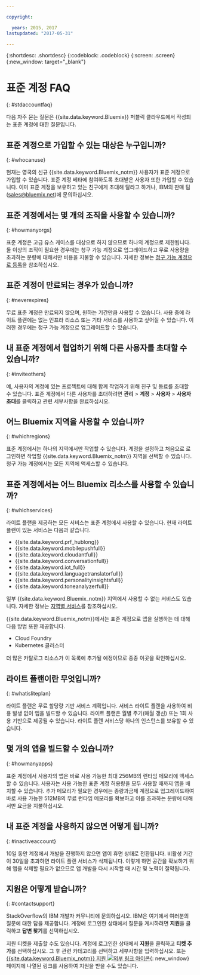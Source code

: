```yaml
---

copyright:

  years: 2015, 2017
lastupdated: "2017-05-31"

---
```


{:shortdesc: .shortdesc}
{:codeblock: .codeblock}
{:screen: .screen}
{:new_window: target="_blank"}

# 표준 계정 FAQ 
{: #stdaccountfaq}

다음 자주 묻는 질문은 {{site.data.keyword.Bluemix}} 퍼블릭 클라우드에서 작성되는 표준 계정에 대한 질문입니다. 

## 표준 계정으로 가입할 수 있는 대상은 누구입니까?
{: #whocanuse}

현재는 영국의 신규 {{site.data.keyword.Bluemix_notm}} 사용자가 표준 계정으로 가입할 수 있습니다. 표준 계정 베타에 참여하도록 초대받은 사용자 또한 가입할 수 있습니다. 이미 표준 계정을 보유하고 있는 친구에게 초대해 달라고 하거나, IBM의 판매 팀(sales@bluemix.net)에 문의하십시오. 

## 표준 계정에서는 몇 개의 조직을 사용할 수 있습니까?
{: #howmanyorgs}

표준 계정은 고급 유스 케이스를 대상으로 하지 않으므로 하나의 계정으로 제한됩니다. 둘 이상의 조직이 필요한 경우에는 청구 가능 계정으로 업그레이드하고 무료 사용량을 초과하는 분량에 대해서만 비용을 지불할 수 있습니다. 자세한 정보는 [청구 가능 계정으로 등록](/docs/pricing/billable.html#billable)을 참조하십시오. 

## 표준 계정이 만료되는 경우가 있습니까?
{: #neverexpires}
   
무료 표준 계정은 만료되지 않으며, 원하는 기간만큼 사용할 수 있습니다. 사용 중에 라이트 플랜에는 없는 인프라 리소스 또는 기타 서비스를 사용하고 싶어질 수 있습니다. 이러한 경우에는 청구 가능 계정으로 업그레이드할 수 있습니다.  

## 내 표준 계정에서 협업하기 위해 다른 사용자를 초대할 수 있습니까?
{: #inviteothers}

예, 사용자의 계정에 있는 프로젝트에 대해 함께 작업하기 위해 친구 및 동료를 초대할 수 있습니다. 표준 계정에서 다른 사용자를 초대하려면 **관리** &gt; **계정** &gt; **사용자** &gt; **사용자 초대**를 클릭하고 관련 세부사항을 완료하십시오.   

## 어느 Bluemix 지역을 사용할 수 있습니까?
{: #whichregions}

표준 계정에서는 하나의 지역에서만 작업할 수 있습니다. 계정을 설정하고 처음으로 로그인하면 작업할 {{site.data.keyword.Bluemix_notm}} 지역을 선택할 수 있습니다. 청구 가능 계정에서는 모든 지역에 액세스할 수 있습니다. 

## 표준 계정에서는 어느 Bluemix 리소스를 사용할 수 있습니까?
{: #whichservices}

라이트 플랜을 제공하는 모든 서비스는 표준 계정에서 사용할 수 있습니다. 현재 라이트 플랜이 있는 서비스는 다음과 같습니다. 

<ul>
<li>{{site.data.keyword.prf_hublong}}</li>
<li>{{site.data.keyword.mobilepushfull}}</li>
<li>{{site.data.keyword.cloudantfull}}</li>
<li>{{site.data.keyword.conversationfull}}</li>
<li>{{site.data.keyword.iot_full}}</li>
<li>{{site.data.keyword.languagetranslatorfull}}</li>
<li>{{site.data.keyword.personalityinsightsfull}}</li>
<li>{{site.data.keyword.toneanalyzerfull}}</li>
</ul>

일부 {{site.data.keyword.Bluemix_notm}} 지역에서 사용할 수 없는 서비스도 있습니다. 자세한 정보는 [지역별 서비스](/docs/services/services_region.html#services_region)를 참조하십시오. 

{{site.data.keyword.Bluemix_notm}}에서는 표준 계정으로 앱을 실행하는 데 대해 다음 방법 또한 제공합니다. 
<ul>
<li>Cloud Foundry</li>
<li>Kubernetes 클러스터</li>
</ul>

더 많은 카탈로그 리소스가 이 목록에 추가될 예정이므로 종종 이곳을 확인하십시오.  

## 라이트 플랜이란 무엇입니까?
{: #whatisliteplan}

라이트 플랜은 무료 할당량 기반 서비스 계획입니다. 서비스 라이트 플랜을 사용하여 비용 발생 없이 앱을 빌드할 수 있습니다. 라이트 플랜은 월별 주기(매월 갱신) 또는 1회 사용 기반으로 제공될 수 있습니다. 라이트 플랜 서비스당 하나의 인스턴스를 보유할 수 있습니다.   

## 몇 개의 앱을 빌드할 수 있습니까?
{: #howmanyapps}

표준 계정에서 사용자의 앱은 바로 사용 가능한 최대 256MB의 런타임 메모리에 액세스할 수 있습니다. 사용자는 사용 가능한 표준 계정 허용량을 모두 사용할 때까지 앱을 배치할 수 있습니다. 추가 메모리가 필요한 경우에는 종량과금제 계정으로 업그레이드하여 바로 사용 가능한 512MB의 무료 런타임 메모리를 확보하고 이를 초과하는 분량에 대해서만 요금을 지불하십시오. 

## 내 표준 계정을 사용하지 않으면 어떻게 됩니까?
{: #inactiveaccount}

10일 동안 계정에서 개발을 진행하지 않으면 앱이 휴면 상태로 전환됩니다. 비활성 기간이 30일을 초과하면 라이트 플랜 서비스가 삭제됩니다. 이렇게 하면 공간을 확보하기 위해 앱을 삭제할 필요가 없으므로 앱 개발을 다시 시작할 때 시간 및 노력이 절약됩니다. 

## 지원은 어떻게 받습니까?
{: #contactsupport}

StackOverflow의 IBM 개발자 커뮤니티에 문의하십시오. IBM은 여기에서 여러분의 질문에 대한 답을 제공합니다. 계정에 로그인한 상태에서 질문을 게시하려면 **지원**을 클릭하고 **답변 찾기**를 선택하십시오.   

지원 티켓을 제출할 수도 있습니다. 계정에 로그인한 상태에서 **지원**을 클릭하고 **티켓 추가**를 선택하십시오. 그 후 관련 카테고리를 선택하고 세부사항을 입력하십시오. 또는 [{{site.data.keyword.Bluemix_notm}} 지원 ![외부 링크 아이콘](../icons/launch-glyph.svg)](http://ibm.biz/bluemixsupport){: new_window} 페이지에 나열된 링크를 사용하여 지원을 받을 수도 있습니다.  
